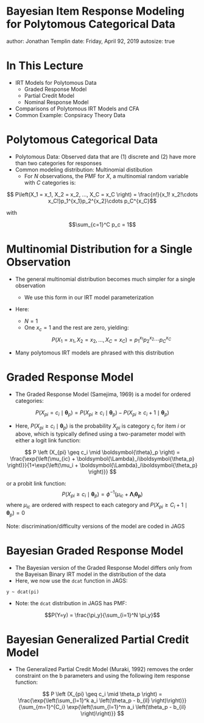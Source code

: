 
Bayesian Item Response Modeling for Polytomous Categorical Data
========================================================
author: Jonathan Templin
date: Friday, April 92, 2019
autosize: true

In This Lecture
========================================================

- IRT Models for Polytomous Data
    - Graded Response Model
    - Partial Credit Model
    - Nominal Response Model
- Comparisons of Polytomous IRT Models and CFA 
- Common Example: Conpsiracy Theory Data

Polytomous Categorical Data
========================================================

- Polytomous Data: Observed data that are (1) discrete and (2) have more than two categories for responses
- Common modeling distribution: Multinomial distibution
    - For $N$ observations, the PMF for $X$, a multinomial random variable with $C$ categories is:

$$ P\left(X_1 = x_1, X_2 = x_2, ..., X_C = x_C \right) = \frac{n!}{x_1! x_2!\cdots x_C!}p_1^{x_1}p_2^{x_2}\cdots p_C^{x_C}$$

with 

$$\sum_{c=1}^C p_c = 1$$

Multinomial Distribution for a Single Observation
========================================================

- The general multinomial distribution becomes much simpler for a single observation
    - We use this form in our IRT model parameterization
- Here:
    - $N=1$
    - One $x_c = 1$ and the rest are zero, yielding:
$$ P\left(X_1 = x_1, X_2 = x_2, ..., X_C = x_C \right) = p_1^{x_1}p_2^{x_2}\cdots p_C^{x_C}$$

- Many polytomous IRT models are phrased with this distribution

Graded Response Model
========================================================

- The Graded Response Model (Samejima, 1969) is a model for ordered categories:

$$ P \left (X_{pi} = c_i \mid \boldsymbol{\theta}_p \right) = 
   P \left (X_{pi} \geq c_i \mid \boldsymbol{\theta}_p \right) -
   P \left (X_{pi} \geq c_i + 1 \mid \boldsymbol{\theta}_p \right)$$

- Here, $P \left (X_{pi} \geq c_i \mid \boldsymbol{\theta}_p \right)$ is the probability $X_{pi}$ is category $c_i$ for item $i$ or above, which is typically defined using a two-parameter model with either a logit link function:

$$
P \left (X_{pi} \geq c_i \mid \boldsymbol{\theta}_p \right) = \frac{\exp{\left(\mu_{ic} + \boldsymbol{\Lambda}_i\boldsymbol{\theta_p} \right)}}{1+\exp{\left(\mu_i + \boldsymbol{\Lambda}_i\boldsymbol{\theta_p} \right)}}
$$

or a probit link function:
$$
P \left (X_{pi} \geq c_i \mid \boldsymbol{\theta}_p \right) = \phi^{-1}\left(\mu_{ic} + \boldsymbol{\Lambda}_i\boldsymbol{\theta_p} \right)
$$
where $\mu_{ic}$ are ordered with respect to each category and $P \left (X_{pi} \geq C_i+1 \mid \boldsymbol{\theta}_p \right) = 0$

Note: discrimination/difficulty versions of the model are coded in JAGS

Bayesian Graded Response Model
========================================================

- The Bayesian version of the Graded Response Model differs only from the Bayeisan Binary IRT model in the distribution of the data
- Here, we now use the `dcat` function in JAGS:


```
y ~ dcat(pi)
```

- Note: the `dcat` distribution in JAGS has PMF:

$$P(Y=y) = \frac{\pi_y}{\sum_{i=1}^N \pi_y}$$


Bayesian Generalized Partial Credit Model
========================================================

- The Generalized Partial Credit Model (Muraki, 1992) removes the order constraint on the b parameters and using the following item response function:

$$ P \left (X_{pi} \geq c_i \mid \theta_p \right) = \frac{\exp{\left(\sum_{l=1}^k a_i \left(\theta_p - b_{il} \right)\right)}}{\sum_{m=1}^{C_i} \exp{\left(\sum_{l=1}^m a_i \left(\theta_p - b_{il} \right)\right)}} $$


